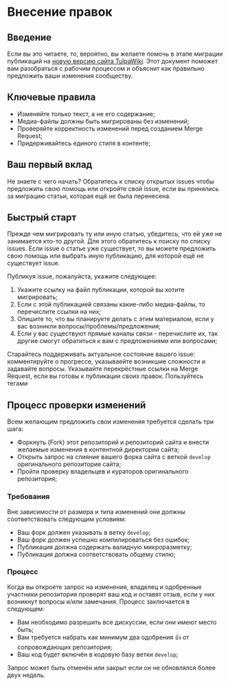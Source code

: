 # Внесение правок

## Введение

Если вы это читаете, то, вероятно, вы желаете помочь в этапе миграции публикаций на [новую версию сайта TulpaWiki](/tulpawiki/tulpawiki.gitlab.io). Этот документ поможет вам разобраться с рабочим процессом и объяснит как правильно предложить ваши изменения сообществу.

## Ключевые правила

* Изменяйте только текст, а не его содержание;
* Медиа-файлы должны быть мигрированы без изменений;
* Проверяйте корректность изменений перед созданием Merge Request;
* Придерживайтесь единого стиля в контенте;

## Ваш первый вклад

Не знаете с чего начать? Обратитесь к списку открытых issues чтобы предложить свою помощь или откройте свой issue, если вы принялись за миграцию статьи, которая ещё не была перенесена.

## Быстрый старт

Прежде чем мигрировать ту или иную статью, убедитесь, что ей уже не занимается кто-то другой. Для этого обратитесь к поиску по списку issues. Если issue о статье уже существует, то вы можете предложить свою помощь или выбрать иную публикацию, для которой ещё не существует issue.

Публикуя issue, пожалуйста, укажите следующее:
1. Укажите ссылку на файл публикации, которой вы хотите мигрировать;
2. Если с этой публикацией связаны какие-либо медиа-файлы, то перечислите ссылки на них;
3. Опишите то, что вы планируете делать с этим материалом, если у вас возникли вопросы/проблемы/предложения;
4. Если у вас существуют прямые каналы связи - перечислите их, так другие смогут обратиться к вам с предложениями или вопросами;

Старайтесь поддерживать актуальное состояние вашего issue: комментируйте о прогрессе, указываейте возникшие сложности и задавайте вопросы. Указывайте перекрёстные ссылки на Merge Request, если вы готовы к публикации своих правок. Пользуйтесь тегами

## Процесс проверки изменений

Всем желающим предложить свои изменения требуется сделать три шага:

* Форкнуть (Fork) этот репозиторий и репозиторий сайта и внести желаемые изменения в контентной директории сайта;
* Открыть запрос на слияние вашего форка сайта с веткой `develop` оригинального репозитория сайта;
* Пройти проверку владельцев и кураторов оригинального репозитория;

### Требования

Вне зависимости от размера и типа изменений они должны соответствовать следующим условиям:

* Ваш форк должен указывать в ветку `develop`;
* Ваш форк должен успешно компилироваться без ошибок;
* Публикация должна содержать валидную микроразметку;
* Публикация должна соответствовать общему стилю;

### Процесс

Когда вы откроете запрос на изменения, владелец и одобренные участники репозитория проверят ваш код и оставят отзыв,
если у них возникнут вопросы и/или замечания. Процесс заключается в следующем:

* Вам необходимо разрешить все дискуссии, если они имеют место быть;
* Вам требуется набрать как минимум два одобрения 👍 от сопровождающих репозитория;
* Ваш код будет включён в кодовую базу ветки `develop`;

Запрос может быть отменён или закрыт если он не обновлялся более двух недель.